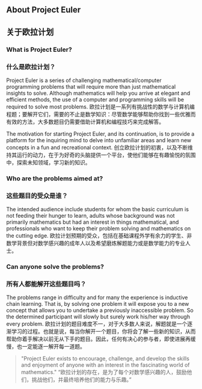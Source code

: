 ## About Project Euler
## 关于欧拉计划
### What is Project Euler?
### 什么是欧拉计划？
Project Euler is a series of challenging mathematical/computer programming problems that will require more than just mathematical insights to solve. Although mathematics will help you arrive at elegant and efficient methods, the use of a computer and programming skills will be required to solve most problems.
欧拉计划是一系列有挑战性的数学与计算机编程题；要解开它们，需要的不止是数学知识：尽管数学能够帮助你找到一些优雅而有效的方法，大多数题目仍需要借助计算机和编程技巧来完成解答。

The motivation for starting Project Euler, and its continuation, is to provide a platform for the inquiring mind to delve into unfamiliar areas and learn new concepts in a fun and recreational context.
创立欧拉计划的初衷，以及不断维持其运行的动力，在于为好奇的头脑提供一个平台，使他们能够在有趣愉悦的氛围中，探索未知领域，学习新的知识。


### Who are the problems aimed at?
### 这些题目的受众是谁？
The intended audience include students for whom the basic curriculum is not feeding their hunger to learn, adults whose background was not primarily mathematics but had an interest in things mathematical, and professionals who want to keep their problem solving and mathematics on the cutting edge.
欧拉计划预期的受众，包括在基础课程外学有余力的学生、非数学背景但对数学感兴趣的成年人以及希望磨炼解题能力或是数学能力的专业人士。


### Can anyone solve the problems?
### 所有人都能解开这些题目吗？
The problems range in difficulty and for many the experience is inductive chain learning. That is, by solving one problem it will expose you to a new concept that allows you to undertake a previously inaccessible problem. So the determined participant will slowly but surely work his/her way through every problem.
欧拉计划的题目难度不一，对于大多数人来说，解题就是一个逐渐学习的过程。也就是说，每当你解开一个题目，你将会了解一些新的知识，从而帮助你着手解决以前无从下手的题目。因此，任何有决心的参与者，即使进展再缓慢，也一定能逐一解开每一道题。

> "Project Euler exists to encourage, challenge, and develop the skills and enjoyment of anyone with an interest in the fascinating world of mathematics."
> “欧拉计划的存在，是为了每个对数学感兴趣的人，鼓励他们，挑战他们，并最终培养他们的能力与乐趣。”
